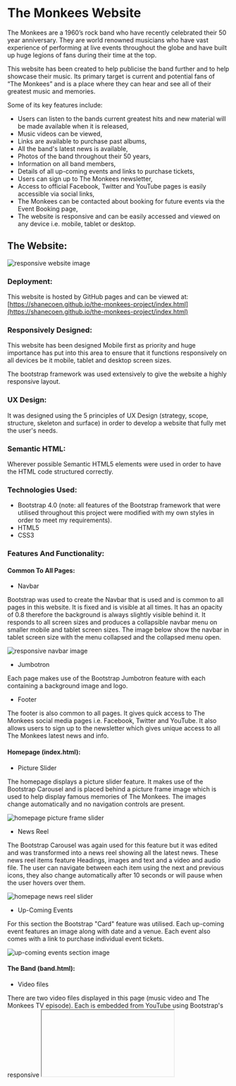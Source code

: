 # The Monkees Website


The Monkees are a 1960’s rock band who have recently celebrated their 50 year anniversary. 
They are world renowned musicians who have vast experience of performing at live events 
throughout the globe and have built up huge legions of fans during their time at the top.

This website has been created to help publicise the band further and to help showcase their 
music. Its primary target is current and potential fans of “The Monkees” and is a place 
where they can hear and see all of their greatest music and memories. 

Some of its key features include:

*	Users can listen to the bands current greatest hits and new material will be made 
    available when it is released,
*	Music videos can be viewed,
*	Links are available to purchase past albums,
*	All the band's latest news is available,
*	Photos of the band throughout their 50 years,
*	Information on all band members,
*	Details of all up-coming events and links to purchase tickets,
*	Users can sign up to The Monkees newsletter,
*	Access to official Facebook, Twitter and YouTube pages is easily accessible via 
    social links,
*	The Monkees can be contacted about booking for future events via the Event Booking page,
*	The website is responsive and can be easily accessed and viewed on any device i.e. 
    mobile, tablet or desktop.


## The Website:

![responsive website image](assets/images/readme-the-monkees-responsive.png)


### Deployment:

This website is hosted by GitHub pages and can be viewed at: 
[https://shanecoen.github.io/the-monkees-project/index.html](https://shanecoen.github.io/the-monkees-project/index.html)

### Responsively Designed:

This website has been designed Mobile first as priority and huge importance has put into 
this area to ensure that it functions responsively on all devices be it mobile, tablet and 
desktop screen sizes.

The bootstrap framework was used extensively to give the website a highly responsive layout.

### UX Design:

It was designed using the 5 principles of UX Design (strategy, scope, structure, skeleton and surface) 
in order to develop a website that fully met the user's needs.

### Semantic HTML:

Wherever possible Semantic HTML5 elements were used in order to have the HTML code structured correctly.

### Technologies Used:

* Bootstrap 4.0 (note: all features of the Bootstrap framework that were utilised throughout this project 
were modified with my own styles in order to meet my requirements).
* HTML5
* CSS3

### Features And Functionality:

#### Common To All Pages:

* Navbar

Bootstrap was used to create the Navbar that is used and is common to all pages in this website. It is 
fixed and is visible at all times. It has an opacity of 0.8 therefore the background is always slightly 
visible behind it. It responds to all screen sizes and produces a collapsible navbar menu on smaller 
mobile and tablet screen sizes. The image below show the navbar in tablet screen size with the menu 
collapsed and the collapsed menu open.


![responsive navbar image](assets/images/readme-navbar.png)


* Jumbotron

Each page makes use of the Bootstrap Jumbotron feature with each containing a background image and logo.

* Footer

The footer is also common to all pages. It gives quick access to The Monkees social media pages i.e. Facebook, 
Twitter and YouTube. It also allows users to sign up to the newsletter which gives unique access to all The 
Monkees latest news and info.


#### Homepage (index.html):


* Picture Slider

The homepage displays a picture slider feature. It makes use of the Bootstrap Carousel and is placed behind 
a picture frame image which is used to help display famous memories of The Monkees. The images change 
automatically and no navigation controls are present. 

![homepage picture frame slider](assets/images/readme-picture-frame.png)

* News Reel

The Bootstrap Carousel was again used for this feature but it was edited and was transformed into a news 
reel showing all the latest news. These news reel items feature Headings, images and text and a video 
and audio file. The user can navigate between each item using the next and previous icons, they also 
change automatically after 10 seconds or will pause when the user hovers over them.


![homepage news reel slider](assets/images/readme-news-reel.png)


* Up-Coming Events

For this section the Bootstrap "Card" feature was utilised. Each up-coming event features an image 
along with date and a venue. Each event also comes with a link to purchase individual event tickets.


![up-coming events section image](assets/images/readme-upcoming-events.png)


#### The Band (band.html):

* Video files

There are two video files displayed in this page (music video and The Monkees TV episode). Each is 
embedded from YouTube using Bootstrap's responsive <iframe> feature. Bootstrap comes with customisable 
aspect ratios to ensure the embedded video file is responsive to the device type being used.

* Image Slider

This page again makes use of Bootstrap carousel feature in order to give an introduction to the four 
band members and also to show a number of images of the band. There are no navigation controls and 
each slide will change automatically after 3 seconds. This slider is hidden on smaller mobile screen sizes.

* Meet The Monkees

This feature uses the Bootstrap card component and the collapsible accordion (modified using my own styles).  
Each collapsible card is used to feature one individual member of the band (includes four in total) and 
features the members name and an image. Once the card is clicked it opens to reveal information and another 
image of the band member. When one card is opened it automatically closes any previous card that had been 
opened (image below shows card unopened (left) and opened (right).


![meet the monkees section image](assets/images/readme-meet-the-monkees-two.png)


#### The Music (music.html):

* Audio And Video Files

This page allows the user to listen to some of The Monkees greatest hits via Audio Files. The files are 
laid out using Bootstraps list group and each file comes wth controls to play, pause, download 
(depending on browser) and adjust sound. A link is included which allows users to purchase 
the album that these audio files come from.

The three music video files included are similar to the band.html and use Bootstraps responsive <iframe> embedded videos.


![music audio files image](assets/images/readme-music-audio.png)


* Albums

This section uses the Bootstrap "Card" feature. A list of The Monkees past albums featuring an image, 
album title and a link to purchase is included. These albums covers are responsive and react to 
individual device sizes.


![album purchase section image](assets/images/readme-albums.png)


#### Event Booking (contact.html):

* Event Booking Form

This page allows the user to contact The Monkees with regard to making a future booking for events 
such as birthdays, anniversaries and larger events such music venues and festivals. It makes use 
of Bootstraps form-group and uses labels and inputs (including select fields and radio buttons). 
The image below show the event booking form in both mobile (left) and desktop view (right).


![event booking form image](assets/images/readme-booking.png)


### Testing:

This website was tested at every single stage to ensure that it responded correctly to every device type. 
Some of the device types used for testing included; Lenovo IdeaPad 100 laptop, Samsung Galaxy 7 Inch Tablet, 
Amazon Fire 6 Inch Tablet, Apple iPad 9.7 Inch, and a number of mobile phone brands such as Apple iPhone, 
samsung and Huawei. Media Queries were used where required to ensure that every aspect responded as 
desired with regard to image size, layout, positioning etc.

It was tested using various browsers i.e. Google Chrome, Microsoft Edge and Mozilla Firefox etc. utilising 
available tools such as Chrome's dev tools and Firefox's Responsive design mode. The site could then be 
inspected as it was being worked on and any changes being made to the site were constantly being monitored 
to see how the different browsers and screen sizes would be affected. Using all these available tools I was 
able to ensure my website functioned correctly and is responsive as possible on all device sizes. The image 
below shows how this responsive design mode tool was utilised to show the website on various device types 
and brands.

All HTML and CSS code was run through W3C validators to ensure that all code written is valid and to make 
sure that it complies with the standards set by the W3 Consortium.


![mozilla firefox responsive design mode image](assets/images/readme-responsive-design-mode.png)


### Author:

Shane Coen (This project is part of Code Institute's Online mentored Software Development  course and was completed in March 2018).